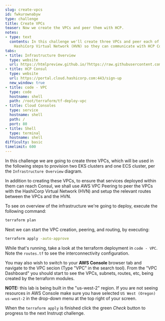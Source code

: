 ```yaml
---
slug: create-vpcs
id: fwkurownabyw
type: challenge
title: Create VPCs
teaser: Now we create the VPCs and peer them with HCP.
notes:
- type: text
  contents: In this challenge we'll create three VPCs and peer each of them with the
    HashiCorp Virtual Network (HVN) so they can communicate with HCP Consul.
tabs:
- title: Infrastructure Overview
  type: website
  url: https://htmlpreview.github.io/?https://raw.githubusercontent.com/hashicorp/field-workshops-consul/master/instruqt-tracks/secure-service-networking-for-aws/assets/images/ssn4aws-infra-overview.html
- title: HCP Consul
  type: website
  url: https://portal.cloud.hashicorp.com:443/sign-up
  new_window: true
- title: code - VPC
  type: code
  hostname: shell
  path: /root/terraform/tf-deploy-vpc
- title: Cloud Consoles
  type: service
  hostname: shell
  path: /
  port: 80
- title: Shell
  type: terminal
  hostname: shell
difficulty: basic
timelimit: 600
---
```

In this challenge we are going to create three VPCs, which will be used in the following steps to provision two EKS clusters and one ECS cluster, per the `Infrastructure Overview` diagram.

In addition to creating these VPCs, to ensure that services deployed within them can reach Consul, we shall use AWS VPC Peering to peer the VPCs with the HashiCorp Virtual Network (HVN) and setup the relevant routes between the VPCs and the HVN.

To see on overview of the infrastructure we're going to deploy, execute the following command:

```sh
terraform plan
```

Next we can start the VPC creation, peering, and routing, by executing:

```sh
terraform apply -auto-approve
```

While that's running, take a look at the terraform deployment in `code - VPC`. Note the `routes.tf` to see the interconnectivity configuration.

You may also wish to switch to your **AWS Console** browser tab and navigate to the VPC secion (Type "VPC" in the search tool). From the "VPC Dashboard" you should start to see the VPCs, subnets, routes, etc, being created by the terraform modules.

**NOTE:** this lab is being built in the "us-west-2" region. If you are not seeing resources in AWS Console make sure you have selected `US West (Oregon) us-west-2` in the drop-down menu at the top right of your screen.

When the `terraform apply` is finished click the green *Check* button to progress to the next Instruqt challenge.